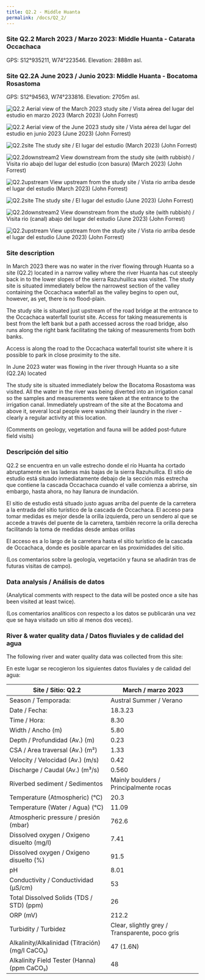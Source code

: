 ```yaml
---
title: Q2.2 - Middle Huanta
permalink: /docs/Q2_2/
---
```




### Site Q2.2 March 2023 / Marzo 2023: Middle Huanta - Catarata Occachaca

GPS:  S12°935211, W74°223546. 
Elevation:  2888m asl.


### Site Q2.2A June 2023 / Junio 2023: Middle Huanta - Bocatoma Rosastoma

GPS:  S12°94563, W74°233816. 
Elevation:  2705m asl.
 

![Q2.2](/assets/sites/Q2.2.jpg)
Aerial view of the March 2023 study site / Vista aérea del lugar del estudio en marzo 2023 (March 2023) (John Forrest)

![Q2.2](/assets/sites/Q2.2A.jpg)
Aerial view of the June 2023 study site / Vista aérea del lugar del estudio en junio 2023 (June 2023) (John Forrest)


![Q2.2site](/assets/sites/Q2.2site.jpg)
The study site / El lugar del estudio (March 2023) (John Forrest)

![Q2.2downstream2](/assets/sites/Q2.2downstream.JPG)
View downstream from the study site (with rubbish) / Visita rio abajo del lugar del estudio (con basura) (March 2023) (John Forrest)

![Q2.2upstream](/assets/sites/Q2.2upstream.jpg)
View upstream from the study site / Vista rio arriba desde el lugar del estudio (March 2023) (John Forrest)


![Q2.2site](/assets/sites/Q2.2Asite.JPG)
The study site / El lugar del estudio (June 2023) (John Forrest)

![Q2.2downstream2](/assets/sites/Q2.2Adownstream.jpg)
View downstream from the study site (with rubbish) / Visita rio (canal) abajo del lugar del estudio (June 2023) (John Forrest)

![Q2.2upstream](/assets/sites/Q2.2Aupstream.JPG)
View upstream from the study site / Vista rio arriba desde el lugar del estudio (June 2023) (John Forrest)


### Site description

In March 2023 there was no water in the river flowing through Huanta so a site (Q2.2) located in a narrow valley where the river Huanta has cut steeply back in to the lower slopes of the sierra Razuhuillca was visited. The study site is situated immediately below the narrowest section of the valley containing the Occachaca waterfall as the valley begins to open out, however, as yet, there is no flood-plain.

The study site is situated just upstream of the road bridge at the entrance to the Occachaca waterfall tourist site. Access for taking measurements is best from the left bank but a path accessed across the road bridge, also runs along the right bank facilitating the taking of measurements from both banks.

Access is along the road to the Occachaca waterfall tourist site where it is possible to park in close proximity to the site.


In June 2023 water was flowing in the river through Huanta so a site (Q2.2A) located 

The study site is situated immediately below the Bocatoma Rosastoma was visited. All the water in the river was being diverted into an irrigation canal so the samples and measurements were taken at the entrance to the irrigation canal. Immediately upstream of the site at the Bocatoma and above it, several local people were washing their laundry in the river - clearly a regular activity at this location. 

(Comments on geology, vegetation and fauna will be added post-future field visits)

### Descripción del sitio

Q2.2 se encuentra en un valle estrecho donde el río Huanta ha cortado abruptamente en las laderas más bajas de la sierra Razuhuillca. El sitio de estudio está situado inmediatamente debajo de la sección más estrecha que contiene la cascada Occachaca cuando el valle comienza a abrirse, sin embargo, hasta ahora, no hay llanura de inundación.

El sitio de estudio está situado justo aguas arriba del puente de la carretera a la entrada del sitio turístico de la cascada de Occachaca. El acceso para tomar medidas es mejor desde la orilla izquierda, pero un sendero al que se accede a través del puente de la carretera, también recorre la orilla derecha facilitando la toma de medidas desde ambas orillas

El acceso es a lo largo de la carretera hasta el sitio turístico de la cascada de Occachaca, donde es posible aparcar en las proximidades del sitio.

(Los comentarios sobre la geología, vegetación y fauna se añadirán tras de futuras visitas de campo).


### Data analysis / Análisis de datos

(Analytical comments with respect to the data will be posted once a site has been visited at least twice).

(Los comentarios analíticos con respecto a los datos se publicarán una vez que se haya visitado un sitio al menos dos veces).

### River & water quality data / Datos fluviales y de calidad del agua

The following river and water quality data was collected from this site:

En este lugar se recogieron los siguientes datos fluviales y de calidad del agua:

|     Site / Sitio: Q2.2                                   |     March / marzo 2023                                           |
|----------------------------------------------------------|----------------------------------------------------------|
|     Season / Temporada:                                  |     Austral Summer / Verano                              |
|     Date / Fecha:                                        |     18.3.23                                              |
|     Time / Hora:                                         |     8.30                                                 |
|     Width / Ancho (m)                                    |     5.80                                                 |
|     Depth / Profundidad (Av.) (m)                        |     0.23                                                 |
|     CSA / Area traversal (Av.) (m²)                      |     1.33                                                 |
|     Velocity / Velocidad  (Av.) (m/s)                    |     0.42                                                 |
|     Discharge / Caudal (Av.) (m³/s)                      |     0.560                                                |
|     Riverbed sediment / Sedimentos                       |     Mainly boulders / Principalmente rocas               |
|     Temperature (Atmospheric) (°C)                       |     20.3                                                 |
|     Temperature (Water / Agua) (°C)                      |     11.09                                                |
|     Atmospheric pressure / presión (mbar)                |     762.6                                                |
|     Dissolved oxygen /   Oxigeno disuelto (mg/l)         |     7.41                                                 |
|     Dissolved oxygen / Oxigeno disuelto (%)              |     91.5                                                 |
|     pH                                                   |     8.01                                                 |
|     Conductivity / Conductividad (µS/cm)                 |     53                                                   |
|     Total Dissolved Solids (TDS / STD)  (ppm)            |     26                                                   |
|     ORP (mV)                                             |     212.2                                                |
|     Turbidity / Turbidez                                 |     Clear, slightly grey / Transparente,   poco gris     |
|     Alkalinity/Alkalinidad   (Titración) (mg/l CaCO₃)    |     47 (1.6N)                                            |
|     Alkalinity Field Tester (Hanna) (ppm CaCO₃)          |     48                                                   |

